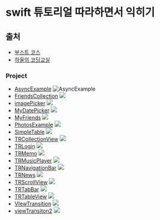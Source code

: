# swift 튜토리얼 따라하면서 익히기 

## 출처 
- [부스트 코스](https://www.edwith.org/boostcourse-ios/joinLectures/12966)
- [하울의 코딩교실](https://www.youtube.com/channel/UCScI4bsr-RaGdYSC2QAHWug)


### Project 

- [AsyncExample](https://github.com/jeonsumin/swift-tutorial/tree/master/AsyncExample)
![AsyncExample](./resource/AsyncExample.png)
- [FriendsCollection](https://github.com/jeonsumin/swift-tutorial/tree/master/FriendsCollection)
![](./resource/FriendsCollection.png)
- [imagePicker](https://github.com/jeonsumin/swift-tutorial/tree/master/ImagePicker)
![](./resource/imagePicker.png)
- [MyDatePicker](https://github.com/jeonsumin/swift-tutorial/tree/master/MyDatePicker)
![](./resource/MyDatePicker.png)
- [MyFriends](https://github.com/jeonsumin/swift-tutorial/tree/master/MyFriends)
![](./resource/MyFriends.png)
- [PhotosExample](https://github.com/jeonsumin/swift-tutorial/tree/master/PhotosExample)
![](./resource/PhotoExample.png)
- [SimpleTable](https://github.com/jeonsumin/swift-tutorial/tree/master/SimpleTable)
![](./resource/SimpleTable.png)
- [TRCollectionView](https://github.com/jeonsumin/swift-tutorial/tree/master/TRCollectionView)
![](./resource/TRCollectionView.png)
- [TRLogin](https://github.com/jeonsumin/swift-tutorial/tree/master/TRLogin)
![](./resource/TRLogin.png)
- [TRMemo](https://github.com/jeonsumin/swift-tutorial/tree/master/TRMemo)
![](./resource/TRMemo.png)
- [TRMusicPlayer](https://github.com/jeonsumin/swift-tutorial/tree/master/TRMusicPlayer)
![](./resource/TRMusicPlayer.png)
- [TRNavigationBar](https://github.com/jeonsumin/swift-tutorial/tree/master/TRNavigationBar)
![](./resource/TRNavigationBar.png)
- [TRNews](https://github.com/jeonsumin/swift-tutorial/tree/master/TRNews)
![](./resource/TRNews.png)
- [TRScrollView](https://github.com/jeonsumin/swift-tutorial/tree/master/TRScrollView)
![](./resource/TRScrollView.png)
- [TRTabBar](https://github.com/jeonsumin/swift-tutorial/tree/master/TRTabBar)
![](./resource/TRTabBar.png)
- [TRTableView](https://github.com/jeonsumin/swift-tutorial/tree/master/TRTableView)
![](./resource/TRTableView.png)
- [VIewTransition](https://github.com/jeonsumin/swift-tutorial/tree/master/VIewTransition)
![](./resource/VIewTransition.png)
- [viewTransiton2](https://github.com/jeonsumin/swift-tutorial/tree/master/viewTransiton2)
![](./resource/viewTransition2.png)

